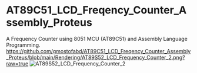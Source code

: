 # AT89C51_LCD_Freqency_Counter_Assembly_Proteus
A Frequency Counter using 8051 MCU (AT89C51) and Assembly Language Programming.
https://github.com/gmostofabd/AT89C51_LCD_Freqency_Counter_Assembly_Proteus/blob/main/Rendering/AT89S52_LCD_Frequency_Counter_2.png?raw=true
![AT89S52_LCD_Frequency_Counter_2](https://user-images.githubusercontent.com/78910261/202844771-799e9241-b1c1-4319-8929-b0d63ab1351e.png)
